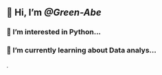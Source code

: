## 👋 Hi, I’m *@Green-Abe*
### 👀 I’m interested in **Python...**
### 🌱 I’m currently learning about  **Data analys...**
.

<!---
Green-Abe/Green-Abe is a ✨ special ✨ repository because its `README.md` (this file) appears on your GitHub profile.
You can click the Preview link to take a look at your changes.
--->
